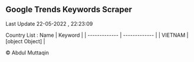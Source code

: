 

## Google Trends Keywords Scraper 
 
Last Update 22-05-2022 , 22:23:09

Country List :
 Name  | Keyword |
| ------------- | ------------- |
| VIETNAM | [object Object] |



© Abdul Muttaqin 

